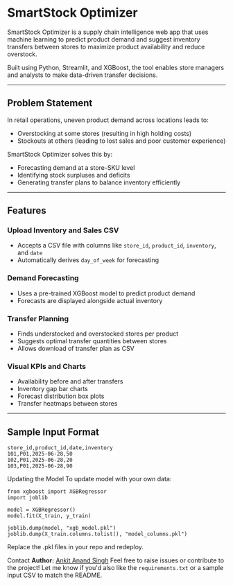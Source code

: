 # SmartStock Optimizer

SmartStock Optimizer is a supply chain intelligence web app that uses machine learning to predict product demand and suggest inventory transfers between stores to maximize product availability and reduce overstock.

Built using Python, Streamlit, and XGBoost, the tool enables store managers and analysts to make data-driven transfer decisions.

---

## Problem Statement

In retail operations, uneven product demand across locations leads to:
- Overstocking at some stores (resulting in high holding costs)
- Stockouts at others (leading to lost sales and poor customer experience)

SmartStock Optimizer solves this by:
- Forecasting demand at a store-SKU level
- Identifying stock surpluses and deficits
- Generating transfer plans to balance inventory efficiently

---

## Features

### Upload Inventory and Sales CSV
- Accepts a CSV file with columns like `store_id`, `product_id`, `inventory`, and `date`
- Automatically derives `day_of_week` for forecasting

### Demand Forecasting
- Uses a pre-trained XGBoost model to predict product demand
- Forecasts are displayed alongside actual inventory

### Transfer Planning
- Finds understocked and overstocked stores per product
- Suggests optimal transfer quantities between stores
- Allows download of transfer plan as CSV

### Visual KPIs and Charts
- Availability before and after transfers
- Inventory gap bar charts
- Forecast distribution box plots
- Transfer heatmaps between stores

---

## Sample Input Format

```csv
store_id,product_id,date,inventory
101,P01,2025-06-28,50
102,P01,2025-06-28,20
103,P01,2025-06-28,90
```
Updating the Model
To update model with your own data:
```
from xgboost import XGBRegressor
import joblib

model = XGBRegressor()
model.fit(X_train, y_train)

joblib.dump(model, "xgb_model.pkl")
joblib.dump(X_train.columns.tolist(), "model_columns.pkl")
```
Replace the .pkl files in your repo and redeploy.



Contact
**Author:** [Ankit Anand Singh](https://github.com/Ankit2244)
Feel free to raise issues or contribute to the project!
Let me know if you'd also like the `requirements.txt` or a sample input CSV to match the README.
